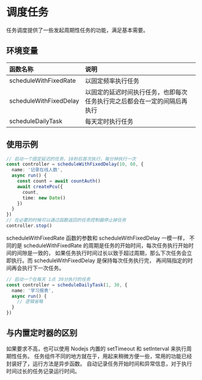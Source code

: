 # 调度任务

任务调度提供了一些发起周期性任务的功能，满足基本需要。

## 环境变量

| 函数名称               | 说明                                                                     |
| :--------------------- | :----------------------------------------------------------------------- |
| scheduleWithFixedRate  | 以固定频率执行任务                                                       |
| scheduleWithFixedDelay | 以固定的延迟时间执行任务，也即每次任务执行完之后都会在一定的间隔后再执行 |
| scheduleDailyTask      | 每天定时执行任务                                                         |

## 使用示例

```ts
// 启动一个固定延迟的任务，10秒后首次执行，每分钟执行一次
const controller = scheduleWithFixedDelay(10, 60, {
  name: '记录在线人数',
  async run() {
    const count = await countAuth()
    await createPcu({
      count,
      time: new Date()
    })
  }
})
// 在必要的时候可以通过函数返回的任务控制器停止掉任务
controller.stop()
```

scheduleWithFixedRate 函数的参数和 scheduleWithFixedDelay 一模一样，
不同的是 scheduleWithFixedRate 的周期是任务的开始时间，每次任务执行开始时间的间隙是一致的，
如果任务执行时间过长以致于超过周期，那么下次任务会立即执行。而 scheduleWithFixedDelay 是保持每次任务执行完，
再间隔指定的时间再会执行下一次任务。

```ts
// 启动一个在每天 1点 30分执行的任务
const controller = scheduleDailyTask(1, 30, {
  name: '学习报表',
  async run() {
    // 逻辑省略
  }
})
```

## 与内置定时器的区别

如果要求不高，也可以使用 Nodejs 内置的 setTimeout 和 setInterval 来执行周期性任务。
任务组件不同的地方就在于，用起来稍微方便一些，常用的功能已经封装好了，运行方法是异步函数。
自动记录任务开始时间和异常信息，对于执行时间过长的任务记录运行时间。

